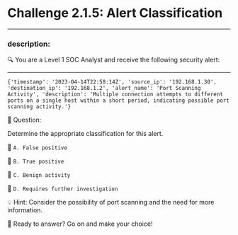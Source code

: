 # **Challenge 2.1.5: Alert Classification**

---

### **description:**

🔍 You are a Level 1 SOC Analyst and receive the following security alert:

---
```plaintext
{'timestamp': '2023-04-14T22:58:14Z', 'source_ip': '192.168.1.30', 'destination_ip': '192.168.1.2', 'alert_name': 'Port Scanning Activity', 'description': 'Multiple connection attempts to different ports on a single host within a short period, indicating possible port scanning activity.'}
```
🤔 Question:

Determine the appropriate classification for this alert.

🔘 ```A. False positive```

🔘 ```B. True positive```

🔘 ```C. Benign activity```

🔘 ```D. Requires further investigation```

💡 Hint: Consider the possibility of port scanning and the need for more information.

🚀 Ready to answer? Go on and make your choice!